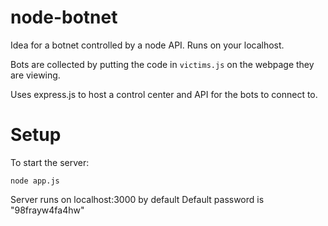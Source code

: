 # node-botnet
Idea for a botnet controlled by a node API. Runs on your localhost.

Bots are collected by putting the code in ```victims.js``` on the webpage they are viewing.

Uses express.js to host a control center and API for the bots to connect to.

# Setup

To start the server:

`node app.js`

Server runs on localhost:3000 by default
Default password is "98frayw4fa4hw"
